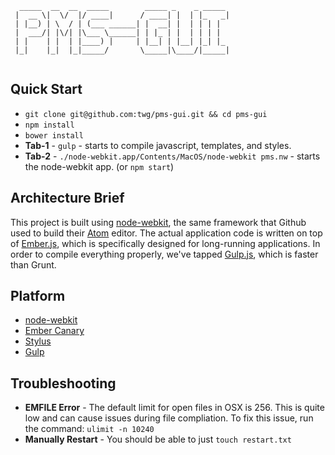 ```
  _____  __  __  _____        _____ _    _ _____ 
 |  __ \|  \/  |/ ____|      / ____| |  | |_   _|
 | |__) | \  / | (___ ______| |  __| |  | | | |  
 |  ___/| |\/| |\___ \______| | |_ | |  | | | |  
 | |    | |  | |____) |     | |__| | |__| |_| |_ 
 |_|    |_|  |_|_____/       \_____|\____/|_____|
                                                 
```

## Quick Start

* `git clone git@github.com:twg/pms-gui.git && cd pms-gui`
* `npm install`
* `bower install`
* **Tab-1** - `gulp` - starts to compile javascript, templates, and styles.
* **Tab-2** - `./node-webkit.app/Contents/MacOS/node-webkit pms.nw` - starts the node-webkit app. (or `npm start`)

## Architecture Brief

This project is built using [node-webkit](https://github.com/rogerwang/node-webkit), the same framework that Github used to build their [Atom](http://atom.io) editor. The actual application code is written on top of [Ember.js](http://emberjs.com), which is specifically designed for long-running applications. In order to compile everything properly, we've tapped [Gulp.js](http://gulpjs.com), which is faster than Grunt.

## Platform

* [node-webkit](https://github.com/rogerwang/node-webkit)
* [Ember Canary](http://emberjs.com/builds/)
* [Stylus](http://learnboost.github.io/stylus/)
* [Gulp](http://gulpjs.com/)

## Troubleshooting

* **EMFILE Error** - The default limit for open files in OSX is 256. This is quite low and can cause issues during file compliation. To fix this issue, run the command: `ulimit -n 10240`
* **Manually Restart** - You should be able to just `touch restart.txt`